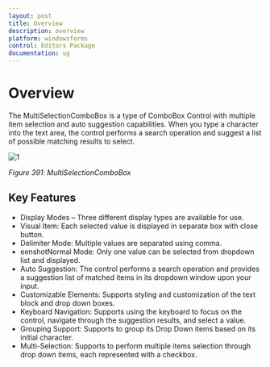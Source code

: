```yaml
---
layout: post
title: Overview
description: overview
platform: windowsforms
control: Editors Package
documentation: ug
---
```


# Overview

The MultiSelectionComboBox is a type of ComboBox Control with multiple item selection and auto suggestion capabilities. When you type a character into the text area, the control performs a search operation and suggest a list of possible matching results to select.

![1](Overview_images/Overview_img334.png) 



_Figure_ _391_: _MultiSelectionComboBox_

## Key Features

* Display Modes – Three different display types are available for use.
* Visual Item: Each selected value is displayed in separate box with close button.
* Delimiter Mode: Multiple values are separated using comma.
* eenshotNormal Mode: Only one value can be selected from dropdown list and displayed. 
* Auto Suggestion: The control performs a search operation and provides a suggestion list of matched items in its dropdown window upon your input.
* Customizable Elements: Supports styling and customization of the text block and drop down boxes.
* Keyboard Navigation: Supports using the keyboard to focus on the control, navigate through the suggestion results, and select a value.
* Grouping Support: Supports to group its Drop Down items based on its initial character.
* Multi-Selection: Supports to perform multiple items selection through drop down items, each represented with a checkbox.


